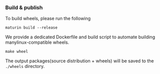 ### Build & publish

To build wheels, please run the following

```
maturin build --release
```

We provide a dedicated Dockerfile and build script to automate building manylinux-compatible wheels.

```
make wheel
```

The output packages(source distribution + wheels) will be saved to the `./wheels` directory.

